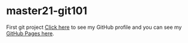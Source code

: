 # master21-git101
First git project
[Click here](https://github.com/jennifer-carey) to see my GitHub profile and you can see my [GitHub Pages here](https://jennifer-carey.github.io/). 